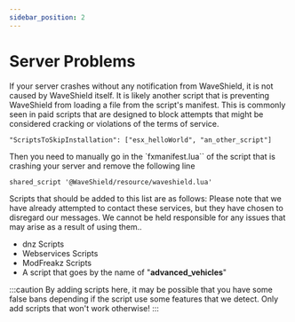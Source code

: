```yaml
---
sidebar_position: 2
---
```


# Server Problems

If your server crashes without any notification from WaveShield, it is not caused by WaveShield itself. It is likely another script that is preventing WaveShield from loading a file from the script's manifest. This is commonly seen in paid scripts that are designed to block attempts that might be considered cracking or violations of the terms of service.

```
"ScriptsToSkipInstallation": ["esx_helloWorld", "an_other_script"]
```

Then you need to manually go in the `fxmanifest.lua`` of the script that is crashing your server and remove the following line

```
shared_script '@WaveShield/resource/waveshield.lua'
```

Scripts that should be added to this list are as follows:
Please note that we have already attempted to contact these services, but they have chosen to disregard our messages. We cannot be held responsible for any issues that may arise as a result of using them..

- dnz Scripts
- Webservices Scripts
- ModFreakz Scripts
- A script that goes by the name of "<strong>advanced_vehicles</strong>"

:::caution
By adding scripts here, it may be possible that you have some false bans depending if the script use some features that we detect. Only add scripts that won't work otherwise!
:::
